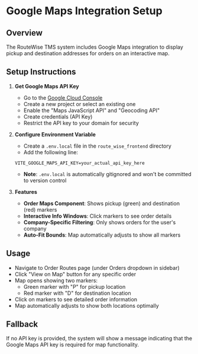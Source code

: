 # Google Maps Integration Setup

## Overview
The RouteWise TMS system includes Google Maps integration to display pickup and destination addresses for orders on an interactive map.

## Setup Instructions

1. **Get Google Maps API Key**
   - Go to the [Google Cloud Console](https://console.cloud.google.com/)
   - Create a new project or select an existing one
   - Enable the "Maps JavaScript API" and "Geocoding API"
   - Create credentials (API Key)
   - Restrict the API key to your domain for security

2. **Configure Environment Variable**
   - Create a `.env.local` file in the `route_wise_frontend` directory
   - Add the following line:
   ```
   VITE_GOOGLE_MAPS_API_KEY=your_actual_api_key_here
   ```
   - **Note**: `.env.local` is automatically gitignored and won't be committed to version control

3. **Features**
   - **Order Maps Component**: Shows pickup (green) and destination (red) markers
   - **Interactive Info Windows**: Click markers to see order details
   - **Company-Specific Filtering**: Only shows orders for the user's company
   - **Auto-Fit Bounds**: Map automatically adjusts to show all markers

## Usage
- Navigate to Order Routes page (under Orders dropdown in sidebar)
- Click "View on Map" button for any specific order
- Map opens showing two markers:
  - Green marker with "P" for pickup location
  - Red marker with "D" for destination location
- Click on markers to see detailed order information
- Map automatically adjusts to show both locations optimally

## Fallback
If no API key is provided, the system will show a message indicating that the Google Maps API key is required for map functionality. 
